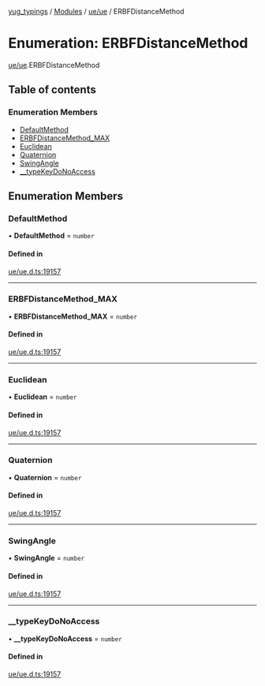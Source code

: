 [yug_typings](../README.md) / [Modules](../modules.md) / [ue/ue](../modules/ue_ue.md) / ERBFDistanceMethod

# Enumeration: ERBFDistanceMethod

[ue/ue](../modules/ue_ue.md).ERBFDistanceMethod

## Table of contents

### Enumeration Members

- [DefaultMethod](ue_ue.ERBFDistanceMethod.md#defaultmethod)
- [ERBFDistanceMethod\_MAX](ue_ue.ERBFDistanceMethod.md#erbfdistancemethod_max)
- [Euclidean](ue_ue.ERBFDistanceMethod.md#euclidean)
- [Quaternion](ue_ue.ERBFDistanceMethod.md#quaternion)
- [SwingAngle](ue_ue.ERBFDistanceMethod.md#swingangle)
- [\_\_typeKeyDoNoAccess](ue_ue.ERBFDistanceMethod.md#__typekeydonoaccess)

## Enumeration Members

### DefaultMethod

• **DefaultMethod** = `number`

#### Defined in

[ue/ue.d.ts:19157](https://github.com/YugMetaverse/yug_typings/blob/25cad34/ue/ue.d.ts#L19157)

___

### ERBFDistanceMethod\_MAX

• **ERBFDistanceMethod\_MAX** = `number`

#### Defined in

[ue/ue.d.ts:19157](https://github.com/YugMetaverse/yug_typings/blob/25cad34/ue/ue.d.ts#L19157)

___

### Euclidean

• **Euclidean** = `number`

#### Defined in

[ue/ue.d.ts:19157](https://github.com/YugMetaverse/yug_typings/blob/25cad34/ue/ue.d.ts#L19157)

___

### Quaternion

• **Quaternion** = `number`

#### Defined in

[ue/ue.d.ts:19157](https://github.com/YugMetaverse/yug_typings/blob/25cad34/ue/ue.d.ts#L19157)

___

### SwingAngle

• **SwingAngle** = `number`

#### Defined in

[ue/ue.d.ts:19157](https://github.com/YugMetaverse/yug_typings/blob/25cad34/ue/ue.d.ts#L19157)

___

### \_\_typeKeyDoNoAccess

• **\_\_typeKeyDoNoAccess** = `number`

#### Defined in

[ue/ue.d.ts:19157](https://github.com/YugMetaverse/yug_typings/blob/25cad34/ue/ue.d.ts#L19157)
